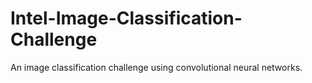 # Intel-Image-Classification-Challenge
An image classification challenge using convolutional neural networks.  
